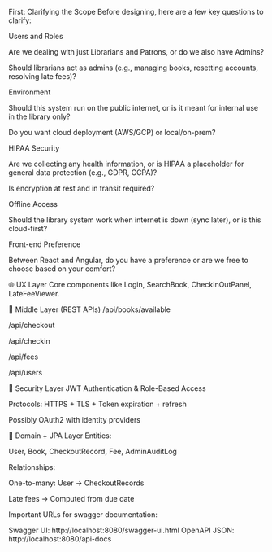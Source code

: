 
First: Clarifying the Scope
Before designing, here are a few key questions to clarify:

Users and Roles

Are we dealing with just Librarians and Patrons, or do we also have Admins?

Should librarians act as admins (e.g., managing books, resetting accounts, resolving late fees)?

Environment

Should this system run on the public internet, or is it meant for internal use in the library only?

Do you want cloud deployment (AWS/GCP) or local/on-prem?

HIPAA Security

Are we collecting any health information, or is HIPAA a placeholder for general data protection (e.g., GDPR, CCPA)?

Is encryption at rest and in transit required?

Offline Access

Should the library system work when internet is down (sync later), or is this cloud-first?

Front-end Preference

Between React and Angular, do you have a preference or are we free to choose based on your comfort?

🌐 UX Layer
Core components like Login, SearchBook, CheckInOutPanel, LateFeeViewer.

🔗 Middle Layer (REST APIs)
/api/books/available

/api/checkout

/api/checkin

/api/fees

/api/users

🔐 Security Layer
JWT Authentication & Role-Based Access

Protocols: HTTPS + TLS + Token expiration + refresh

Possibly OAuth2 with identity providers

🧠 Domain + JPA Layer
Entities:

User, Book, CheckoutRecord, Fee, AdminAuditLog

Relationships:

One-to-many: User → CheckoutRecords

Late fees → Computed from due date

Important URLs for swagger documentation:

Swagger UI: http://localhost:8080/swagger-ui.html
OpenAPI JSON: http://localhost:8080/api-docs
